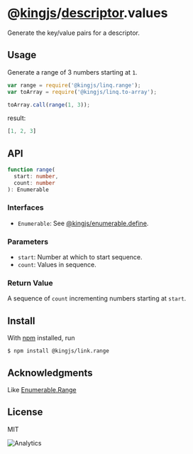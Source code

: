 # @[kingjs](https://www.npmjs.com/package/kingjs)/[descriptor](https://www.npmjs.com/package/@kingjs/descriptor).values
Generate the key/value pairs for a descriptor.
## Usage
Generate a range of 3 numbers starting at `1`.

```js
var range = require('@kingjs/linq.range');
var toArray = require('@kingjs/linq.to-array');

toArray.call(range(1, 3));
```

result:
```js
[1, 2, 3]
```

## API
```ts
function range(
  start: number, 
  count: number
): Enumerable
```
### Interfaces
- `Enumerable`: See [@kingjs/enumerable.define](https://www.npmjs.com/package/@kingjs/enumerable.define).

### Parameters
- `start`: Number at which to start sequence.
- `count`: Values in sequence.

### Return Value
A sequence of `count` incrementing numbers starting at `start`.

## Install
With [npm](https://npmjs.org/) installed, run

```
$ npm install @kingjs/link.range
```

## Acknowledgments
Like [Enumerable.Range](https://msdn.microsoft.com/en-us/library/system.linq.enumerable.range(v=vs.110).aspx)

## License

MIT

![Analytics](https://analytics.kingjs.net/linq/range)